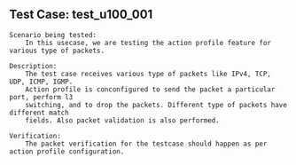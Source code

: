 Test Case: test_u100_001
-----------------------

    Scenario being tested:
        In this usecase, we are testing the action profile feature for various type of packets.

    Description:
        The test case receives various type of packets like IPv4, TCP, UDP, ICMP, IGMP.
        Action profile is conconfigured to send the packet a particular port, perform l3
        switching, and to drop the packets. Different type of packets have different match
        fields. Also packet validation is also performed.

    Verification:
        The packet verification for the testcase should happen as per action profile configuration.
